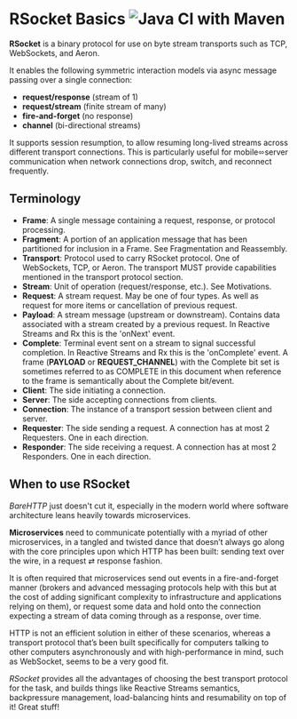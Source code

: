 # RSocket Basics ![Java CI with Maven](https://github.com/soumencemk/RSocket_basics/workflows/Java%20CI%20with%20Maven/badge.svg)

**RSocket** is a binary protocol for use on byte stream transports such as TCP, WebSockets, and Aeron.

It enables the following symmetric interaction models via async message passing over a single connection:

* **request/response** (stream of 1)
* **request/stream** (finite stream of many)
* **fire-and-forget** (no response)
* **channel** (bi-directional streams)

It supports session resumption, to allow resuming long-lived streams across different transport connections. This is particularly useful for mobile⬄server communication when network connections drop, switch, and reconnect frequently.

## Terminology
- **Frame**: A single message containing a request, response, or protocol processing.
- **Fragment**: A portion of an application message that has been partitioned for inclusion in a Frame. See Fragmentation and Reassembly.
- **Transport**: Protocol used to carry RSocket protocol. One of WebSockets, TCP, or Aeron. The transport MUST provide capabilities mentioned in the transport protocol section.
- **Stream**: Unit of operation (request/response, etc.). See Motivations.
- **Request**: A stream request. May be one of four types. As well as request for more items or cancellation of previous request.
- **Payload**: A stream message (upstream or downstream). Contains data associated with a stream created by a previous request. In Reactive Streams and Rx this is the 'onNext' event.
- **Complete**: Terminal event sent on a stream to signal successful completion. In Reactive Streams and Rx this is the 'onComplete' event.
A frame (**PAYLOAD** or **REQUEST_CHANNEL**) with the Complete bit set is sometimes referred to as COMPLETE in this document when reference to the frame is semantically about the Complete bit/event.
- **Client**: The side initiating a connection.
- **Server**: The side accepting connections from clients.
- **Connection**: The instance of a transport session between client and server.
- **Requester**: The side sending a request. A connection has at most 2 Requesters. One in each direction.
- **Responder**: The side receiving a request. A connection has at most 2 Responders. One in each direction.

## When to use RSocket

_BareHTTP_ just doesn't cut it, especially in the modern world where software architecture leans heavily towards microservices.

**Microservices** need to communicate potentially with a myriad of other microservices, in a tangled and twisted dance that doesn’t always go along with the core principles upon which HTTP has been built: sending text over the wire, in a request ⇄ response fashion.

It is often required that microservices send out events in a fire-and-forget manner (brokers and advanced messaging protocols help with this but at the cost of adding significant complexity to infrastructure and applications relying on them), or request some data and hold onto the connection expecting a stream of data coming through as a response, over time.

HTTP is not an efficient solution in either of these scenarios, whereas a transport protocol that’s been built specifically for computers talking to other computers asynchronously and with high-performance in mind, such as WebSocket, seems to be a very good fit.

_RSocket_ provides all the advantages of choosing the best transport protocol for the task, and builds things like Reactive Streams semantics, backpressure management, load-balancing hints and resumability on top of it! Great stuff!
